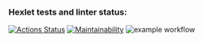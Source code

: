 ### Hexlet tests and linter status:
[![Actions Status](https://github.com/crxcrvs/java-project-lvl1/workflows/hexlet-check/badge.svg)](https://github.com/crxcrvs/java-project-lvl1/actions)
[![Maintainability](https://api.codeclimate.com/v1/badges/8ae00978ed4506bf408d/maintainability)](https://codeclimate.com/github/crxcrvs/java-project-lvl1/maintainability)
![example workflow](https://github.com/crxcrvs/java-project-lvl1/actions/workflows/main.yml/badge.svg)